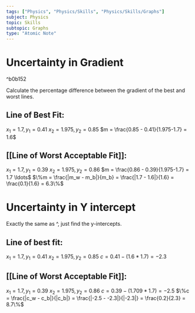 ```yaml
---
tags: ["Physics", "Physics/Skills", "Physics/Skills/Graphs"]
subject: Physics
topic: Skills
subtopic: Graphs
type: "Atomic Note"
---
```


# Uncertainty in Gradient

^b0b152

Calculate the percentage difference between the gradient of the best and worst lines.

## Line of Best Fit:
$x_1 = 1.7, y_1 = 0.41$
$x_2 = 1.975, y_2 = 0.85$
$m = \frac{0.85 - 0.41}{1.975-1.7} = 1.6$

## [[Line of Worst Acceptable Fit]]:
$x_1 = 1.7, y_1 = 0.39$
$x_2 = 1.975, y_2 = 0.86$
$m = \frac{0.86 - 0.39}{1.975-1.7} = 1.7 \ldots$
$\%m = \frac{|m_w - m_b|}{m_b} = \frac{|1.7 - 1.6|}{1.6} = \frac{0.1}{1.6} = 6.3\%$

# Uncertainty in Y intercept
Exactly the same as ^, just find the y-intercepts.

## Line of best fit:
$x_1 = 1.7, y_1 = 0.41$
$x_2 = 1.975, y_2 = 0.85$
$c = 0.41 - (1.6 * 1.7) = -2.3$
## [[Line of Worst Acceptable Fit]]:
$x_1 = 1.7, y_1 = 0.39$
$x_2 = 1.975, y_2 = 0.86$
$c = 0.39 - (1.709 * 1.7) = -2.5$
$\%c = \frac{|c_w - c_b|}{|c_b|} = \frac{|-2.5 - -2.3|}{|-2.3|} = \frac{0.2}{2.3} = 8.7\%$